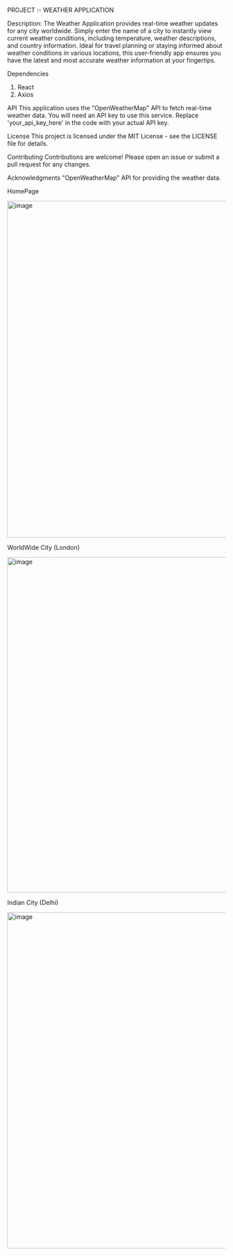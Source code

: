 PROJECT :- WEATHER APPLICATION

Description:
The Weather Application provides real-time weather updates for any city worldwide. Simply enter the name of a city to instantly view current weather conditions, including 
temperature, weather descriptions, and country information. Ideal for travel planning or staying informed about weather conditions in various locations, this user-friendly 
app ensures you have the latest and most accurate weather information at your fingertips.

Dependencies
1. React
2. Axios

API
This application uses the "OpenWeatherMap" API to fetch real-time weather data. You will need an API key to use this service. Replace 'your_api_key_here' in the code with your actual API key.

License
This project is licensed under the MIT License - see the LICENSE file for details.

Contributing
Contributions are welcome! Please open an issue or submit a pull request for any changes.

Acknowledgments
 "OpenWeatherMap" API for providing the weather data.
 


HomePage

 <img width="777" alt="image" src="https://github.com/user-attachments/assets/a7185ddb-cbee-452f-8251-eff156b65f07">
 

WorldWide City (London)

 <img width="774" alt="image" src="https://github.com/user-attachments/assets/4f3b258f-bb63-413a-913c-4af798f6a8ba">


Indian City (Delhi)

 <img width="776" alt="image" src="https://github.com/user-attachments/assets/622014c2-c046-4c64-87ca-de0c5a0f064b">




